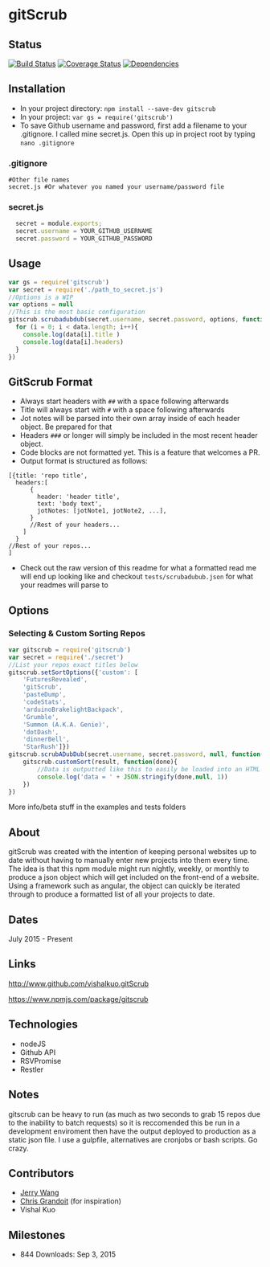 # gitScrub

## Status
[![Build Status](https://travis-ci.org/vishalkuo/gitScrub.svg?branch=master)](https://travis-ci.org/vishalkuo/gitScrub)
[![Coverage Status](https://coveralls.io/repos/vishalkuo/gitScrub/badge.svg?branch=master&service=github)](https://coveralls.io/github/vishalkuo/gitScrub?branch=master)
[![Dependencies](https://david-dm.org/vishalkuo/gitscrub.svg)](https://david-dm.org/vishalkuo/gitscrub.svg)

## Installation
* In your project directory: ```npm install --save-dev gitscrub```
* In your project: ```var gs = require('gitscrub')```
* To save Github username and password, first add a filename to your .gitignore. I called mine secret.js. Open this up in project root by typing ```nano .gitignore```

### .gitignore ###
```gitignore
#Other file names
secret.js #Or whatever you named your username/password file
```
### secret.js ###
```Javascript 
  secret = module.exports;
  secret.username = YOUR_GITHUB_USERNAME
  secret.password = YOUR_GITHUB_PASSWORD
```

## Usage
```Javascript
var gs = require('gitscrub')
var secret = require('./path_to_secret.js')
//Options is a WIP
var options = null
//This is the most basic configuration
gitscrub.scrubadubdub(secret.username, secret.password, options, function(data){
  for (i = 0; i < data.length; i++){
    console.log(data[i].title )
    console.log(data[i].headers)
  }
})
```

## GitScrub Format
* Always start headers with ```##``` with a space following afterwards 
* Title will always start with ```#``` with a space following afterwards
* Jot notes will be parsed into their own array inside of each header object. Be prepared for that
* Headers ```###``` or longer will simply be included in the most recent header object.
* Code blocks are not formatted yet. This is a feature that welcomes a PR. 
* Output format is structured as follows: 
```
[{title: 'repo title',
  headers:[
      {
        header: 'header title',
        text: 'body text',
        jotNotes: [jotNote1, jotNote2, ...],
      }
      //Rest of your headers...
    ]
  }
//Rest of your repos...
]
```
* Check out the raw version of this readme for what a formatted read me will end up looking like and checkout ```tests/scrubadubub.json``` for what your readmes will parse to

## Options
### Selecting & Custom Sorting Repos
```Javascript
var gitscrub = require('gitscrub')
var secret = require('./secret')
//List your repos exact titles below
gitscrub.setSortOptions({'custom': [
    'FuturesRevealed',
    'gitScrub',
    'pasteDump',
    'codeStats',
    'arduinoBrakelightBackpack',
    'Grumble',
    'Summon (A.K.A. Genie)',
    'dotDash',
    'dinnerBell',
    'StarRush']})
gitscrub.scrubADubDub(secret.username, secret.password, null, function(result, err){
    gitscrub.customSort(result, function(done){
        //Data is outputted like this to easily be loaded into an HTML page and rendered usign Angular
        console.log('data = ' + JSON.stringify(done,null, 1))
    })
})
```
More info/beta stuff in the examples and tests folders

## About
gitScrub was created with the intention of keeping personal websites up to date without having to manually enter new projects into them every time. The idea is that this npm module might run nightly, weekly, or monthly to produce a json object which will get included on the front-end of a website. Using a framework such as angular, the object can quickly be iterated through to produce a formatted list of all your projects to date.

## Dates
July 2015 - Present
  
## Links
http://www.github.com/vishalkuo.gitScrub

https://www.npmjs.com/package/gitscrub

## Technologies
* nodeJS
* Github API
* RSVPromise
* Restler

## Notes
gitscrub can be heavy to run (as much as two seconds to grab 15 repos due to the inability to batch requests) so it is reccomended this be run in a development enviroment then have the output deployed to production as a static json file. I use a gulpfile, alternatives are cronjobs or bash scripts. Go crazy.

## Contributors
* [Jerry Wang](https://github.com/yisenjerrywang)
* [Chris Grandoit](https://twitter.com/cgrandoit) (for inspiration)
* Vishal Kuo

## Milestones
* 844 Downloads: Sep 3, 2015
